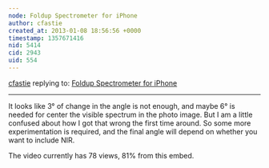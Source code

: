 ```yaml
---
node: Foldup Spectrometer for iPhone
author: cfastie
created_at: 2013-01-08 18:56:56 +0000
timestamp: 1357671416
nid: 5414
cid: 2943
uid: 554
---
```




[cfastie](../profile/cfastie) replying to: [Foldup Spectrometer for iPhone](../notes/cfastie/1-4-2013/foldup-spectrometer-iphone)

----
It looks like 3° of change in the angle is not enough, and maybe 6° is needed for center the visible spectrum in the photo image. But I am a little confused about how I got that wrong the first time around. So some more experimentation is required, and the final angle will depend on whether you want to include NIR.

The video currently has 78 views, 81% from this embed. 